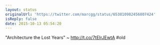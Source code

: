 ```yaml
---
layout: status
originalUrl: 'https://twitter.com/marcgg/status/653810982456807424'
isReply: false
date: 2015-10-13 05:54:20
---
```


"Architecture the Lost Years" ~ http://t.co/7tEIrJEwtA #old
